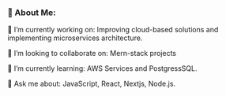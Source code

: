 ### 💫 About Me:

🔭 I’m currently working on:
Improving cloud-based solutions and implementing microservices architecture.

👯 I’m looking to collaborate on:
Mern-stack projects

🌱 I’m currently learning:
AWS Services and PostgressSQL.

💬 Ask me about:
JavaScript, React, Nextjs, Node.js.



  

<!---
AkshatDev2002/AkshatDev2002 is a ✨ special ✨ repository because its `README.md` (this file) appears on your GitHub profile.
You can click the Preview link to take a look at your changes.
--->
